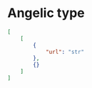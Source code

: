 # Angelic type

```json
[
    [
        {
            "url": "str"
        },
        {}
    ]
]
```
